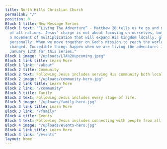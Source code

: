 ```yaml
---
title: North Hills Christian Church
permalink: "/"
position: 0
Block 1 title: New Message Series
Block 1 text: "“Living The Adventure” - Matthew 28 tells us to go and make disciples
  of all nations. Jesus' charge is not about focusing on ourselves, but about joining
  a movement of multiplication that will expand His kingdom locally, globally and
  personally. When we move together on God's mission to reach the world, lives are
  changed. Incredible things happen when we are living the adventure. Join us beginning
  January 12th for this series."
Block 1 image: "/uploads/LTA%20upcoming.jpeg"
Block 1 link title: Learn More
Block 1 link: "/about"
Block 2 title: Community
Block 2 text: Following Jesus includes serving His community both locally and globally.
Block 2 image: "/uploads/community-hero.jpg"
Block 2 link title: Learn More
Block 2 link: "/community"
Block 3 title: Family
Block 3 text: Following Jesus includes every stage of life.
Block 3 image: "/uploads/family-hero.jpg"
Block 3 link title: Learn More
Block 3 link: "/family"
Block 4 title: Events
Block 4 text: Following Jesus includes connecting with people from all walks of life.
Block 4 image: "/uploads/events-hero.jpg"
Block 4 link title: Learn More
Block 4 link: "/events"
layout: home
---
```


